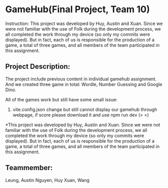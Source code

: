 GameHub(Final Project, Team 10)
===================================

Instruction: This project was developed by Huy, Austin and Xuan. Since we were not familiar with the use of Folk during the development process, we all completed the work through my device (so only my commits were displayed). But in fact, each of us is responsible for the production of a game, a total of three games, and all members of the team participated in this assignment.

## Project Description:
The project include previous content in individual gamehub assignment. And we created three game in total: Wordle, Number Guessing and Google Dino. 

All of the games work but still have some small issue:
1. vite.config.json change but still cannot display our gamehub through webpage, if score please download it and use npm run dev (> <)

*This project was developed by Huy, Austin and Xuan. Since we were not familiar with the use of Folk during the development process, we all completed the work through my device (so only my commits were displayed). But in fact, each of us is responsible for the production of a game, a total of three games, and all members of the team participated in this assignment.

## Teammember:
Leung, Austin
Nguyen, Huy
Xuan, Wang

